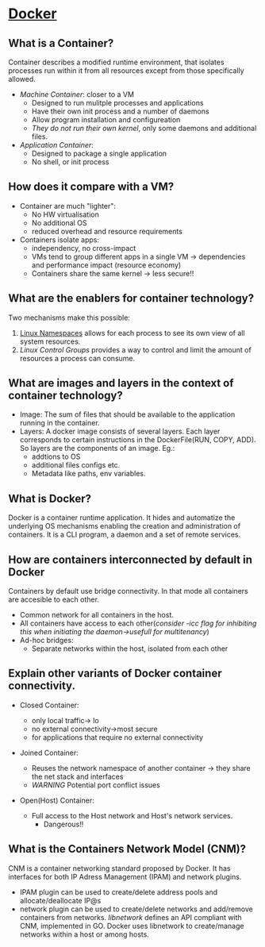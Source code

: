 # [Docker](Docker.md)

## What is a Container?
Container describes a modified runtime environment, that isolates processes run within it from all resources except from those specifically allowed.
* *Machine Container*: closer to a VM
    - Designed to run mulitple processes and applications
    - Have their own init process and a number of daemons
    - Allow program installation and configureation
    - *They do not run their own kernel*, only some daemons and additional files.
* *Application Container*:
    - Designed to package a single application
    - No shell, or init process
## How does it compare with a VM?
* Container are much "lighter":
    - No HW virtualisation
    - No additional OS
    - reduced overhead and resource requirements
* Containers isolate apps:
    - independency, no cross-impact
    - VMs tend to group different apps in a single VM -> dependencies and performance impact (resource economy)
    - Containers share the same kernel -> less secure!!

## What are the enablers for container technology?
Two mechanisms make this possible:
1. [Linux Namespaces](VirtualizationSupportInLinux.md) allows for each process to see its own view of all system resources.
3. *Linux Control Groups* provides a way to control and limit the amount of resources a process can consume.

## What are images and layers in the context of container technology?
- Image: The sum of files that should be available to the application running in the container.
- Layers: A docker image consists of several layers. Each layer corresponds to certain instructions in the DockerFile(RUN, COPY, ADD). So layers are the components of an image. Eg.:
    * addtions to OS
    * additional files configs etc.
    * Metadata like paths, env variables.
## What is Docker?
Docker is a container runtime application. It hides and automatize the underlying OS mechanisms enabling the creation and administration of containers. It is a CLI program, a daemon and a set of remote services.
## How are containers interconnected by default in Docker
Containers by default use bridge connectivity. In that mode all containers are accesible to each other.
- Common network for all containers in the host.
- All containers have access to each other(*consider -icc flag for inhibiting this when initiating the daemon->usefull for multitenancy*) 
- Ad-hoc bridges:
    * Separate networks within the host, isolated from each other
## Explain other variants of Docker container connectivity.
- Closed Container:
    - only local traffic-> lo
    - no external connectivity->most secure
    - for applications that require no external connectivity

- Joined Container:
    - Reuses the network namespace of another container -> they share the net stack and interfaces
    - *WARNING* Potential port conflict issues

- Open(Host) Container:
    - Full access to the Host network and Host's network services.
        - Dangerous!!


## What is the Containers Network Model (CNM)?
CNM is a container networking standard proposed by Docker. It has interfaces for both IP Adress Management (IPAM) and network plugins. 
- IPAM plugin can be used to create/delete address pools and allocate/deallocate IP@s
- network plugin can be used to create/delete networks and add/remove containers from networks.
*libnetwork* defines an API compliant with CNM, implemented in GO. Docker uses libnetwork to create/manage networks within a host or among hosts.


